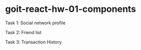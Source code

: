 # goit-react-hw-01-components

Task 1: Social network profile

Task 2: Friend list

Task 3: Transaction History
